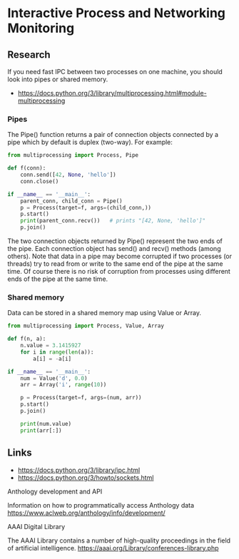 # Interactive Process and Networking Monitoring

## Research

If you need fast IPC between two processes on one machine, you should look into pipes or shared memory.

- https://docs.python.org/3/library/multiprocessing.html#module-multiprocessing

### Pipes

The Pipe() function returns a pair of connection objects connected by a pipe which by default is duplex (two-way). For example:

```python
from multiprocessing import Process, Pipe

def f(conn):
    conn.send([42, None, 'hello'])
    conn.close()

if __name__ == '__main__':
    parent_conn, child_conn = Pipe()
    p = Process(target=f, args=(child_conn,))
    p.start()
    print(parent_conn.recv())   # prints "[42, None, 'hello']"
    p.join()
```

The two connection objects returned by Pipe() represent the two ends of the pipe. Each connection object has send() and recv() methods (among others). Note that data in a pipe may become corrupted if two processes (or threads) try to read from or write to the same end of the pipe at the same time. Of course there is no risk of corruption from processes using different ends of the pipe at the same time.


### Shared memory

Data can be stored in a shared memory map using Value or Array.

```python
from multiprocessing import Process, Value, Array

def f(n, a):
    n.value = 3.1415927
    for i in range(len(a)):
        a[i] = -a[i]

if __name__ == '__main__':
    num = Value('d', 0.0)
    arr = Array('i', range(10))

    p = Process(target=f, args=(num, arr))
    p.start()
    p.join()

    print(num.value)
    print(arr[:])
```

## Links

- https://docs.python.org/3/library/ipc.html
- https://docs.python.org/3/howto/sockets.html

Anthology development and API

Information on how to programmatically access Anthology data https://www.aclweb.org/anthology/info/development/

AAAI Digital Library

The AAAI Library contains a number of high-quality proceedings in the field of artificial intelligence. https://aaai.org/Library/conferences-library.php 

